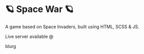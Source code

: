 # 🪐 Space War 🪐

A game based on Space Invaders, built using HTML, SCSS &amp; JS.

Live server available @

blurg
